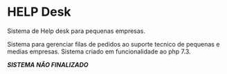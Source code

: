 # HELP Desk
Sistema de Help desk para pequenas empresas.

Sistema para gerenciar filas de pedidos ao suporte tecnico de pequenas e medias empresas.
Sistema criado em funcionalidade ao php 7.3.

*******SISTEMA NÃO FINALIZADO*******
